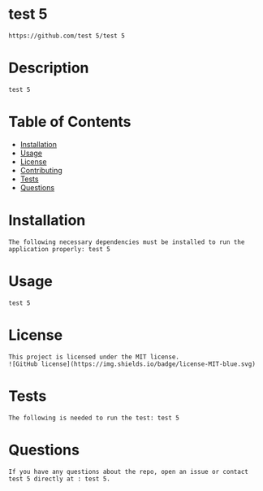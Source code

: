 # test 5
    https://github.com/test 5/test 5

# Description
    test 5 

# Table of Contents
* [Installation](#installation)
* [Usage](#usage)
* [License](#license)
* [Contributing](#contributing)
* [Tests](#tests)
* [Questions](#questions)

# Installation
    The following necessary dependencies must be installed to run the application properly: test 5

# Usage
    test 5

# License
    This project is licensed under the MIT license. 
    ![GitHub license](https://img.shields.io/badge/license-MIT-blue.svg)

# Tests
    The following is needed to run the test: test 5

# Questions
    If you have any questions about the repo, open an issue or contact test 5 directly at : test 5.
    